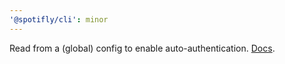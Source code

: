 ```yaml
---
'@spotifly/cli': minor
---
```


Read from a (global) config to enable auto-authentication. [Docs](https://spotifly.nougat.dev/docs/command-line#configuration-and-auto-authentication).
